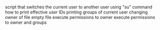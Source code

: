 script that switches the current user to another user using "su" command
how to print effective user IDs
printing groups of current user
changing owner of file
empty file
execute permissions to owner
execute permissions to owner and groups
